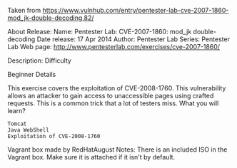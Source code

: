 Taken from https://www.vulnhub.com/entry/pentester-lab-cve-2007-1860-mod_jk-double-decoding,82/ 

About Release:
    Name: Pentester Lab: CVE-2007-1860: mod_jk double-decoding
    Date release: 17 Apr 2014
    Author: Pentester Lab
    Series: Pentester Lab
    Web page: http://www.pentesterlab.com/exercises/cve-2007-1860/

Description:
Difficulty

Beginner
Details

This exercise covers the exploitation of CVE-2008-1760. This vulnerability allows an attacker to gain access to unaccessible pages using crafted requests. This is a common trick that a lot of testers miss.
What you will learn?

    Tomcat
    Java WebShell
    Exploitation of CVE-2008-1760

Vagrant box made by RedHatAugust
Notes:
   There is an included ISO in the Vagrant box. Make sure it is attached if it isn't by default.
